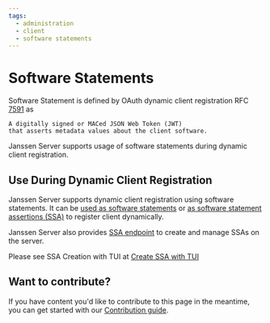 ```yaml
---
tags:
  - administration
  - client
  - software statements
---
```


# Software Statements

Software Statement is defined by OAuth dynamic client registration RFC
[7591](https://datatracker.ietf.org/doc/html/rfc7591#section-1.2) as

```
A digitally signed or MACed JSON Web Token (JWT) 
that asserts metadata values about the client software.
```

Janssen Server supports usage of software statements during dynamic client registration.

## Use During Dynamic Client Registration

Janssen Server supports dynamic client registration using software statements. It can be
[used as software statements](./../../auth-server/endpoints/client-registration.md#using-software-statement) or
[as software statement assertions (SSA)](../../auth-server/endpoints/client-registration.md#special-mention-about-fapi)
to register client dynamically.

Janssen Server also provides [SSA endpoint](../../auth-server/endpoints/ssa.md) to create and manage SSAs on the server.

Please see SSA Creation with TUI at [Create SSA with TUI](../../../janssen-server/config-guide/auth-server-config/ssa-config.md#ssa-screen)

## Want to contribute?

If you have content you'd like to contribute to this page in the meantime, you can get started with our [Contribution guide](https://docs.jans.io/head/CONTRIBUTING/).
